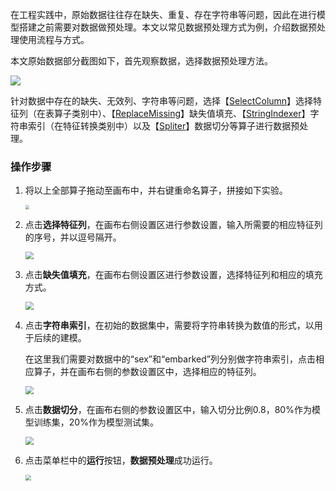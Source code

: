 
在工程实践中，原始数据往往存在缺失、重复、存在字符串等问题，因此在进行模型搭建之前需要对数据做预处理。本文以常见数据预处理方式为例，介绍数据预处理使用流程与方式。

   本文原始数据部分截图如下，首先观察数据，选择数据预处理方法。


   ![](https://main.qcloudimg.com/raw/50bebf86bf3b351f71221ce2fa247d93.png)

  针对数据中存在的缺失、无效列、字符串等问题，选择【[SelectColumn](http://tio.test.cloud.tencent.com/gitbook/doc/tione/%E6%93%8D%E4%BD%9C%E6%8C%87%E5%8D%97/%E7%BB%84%E4%BB%B6%E5%8F%8A%E7%AE%97%E6%B3%95%E8%AF%B4%E6%98%8E/%E6%9C%BA%E5%99%A8%E5%AD%A6%E4%B9%A0/%E8%A1%A8%E7%AE%97%E6%B3%95.html#selectcolumn%EF%BC%8820-selectcolumn%EF%BC%89)】选择特征列（在表算子类别中）、【[ReplaceMissing](http://tio.test.cloud.tencent.com/gitbook/doc/tione/%E6%93%8D%E4%BD%9C%E6%8C%87%E5%8D%97/%E7%BB%84%E4%BB%B6%E5%8F%8A%E7%AE%97%E6%B3%95%E8%AF%B4%E6%98%8E/%E6%9C%BA%E5%99%A8%E5%AD%A6%E4%B9%A0/%E6%95%B0%E6%8D%AE%E9%A2%84%E5%A4%84%E7%90%86.html#%E7%BC%BA%E5%A4%B1%E5%80%BC%E6%9B%BF%E6%8D%A2%EF%BC%8820-replacemissing%EF%BC%89)】缺失值填充、【[StringIndexer](http://tio.test.cloud.tencent.com/gitbook/doc/tione/%E6%93%8D%E4%BD%9C%E6%8C%87%E5%8D%97/%E7%BB%84%E4%BB%B6%E5%8F%8A%E7%AE%97%E6%B3%95%E8%AF%B4%E6%98%8E/%E6%9C%BA%E5%99%A8%E5%AD%A6%E4%B9%A0/%E7%89%B9%E5%BE%81%E8%BD%AC%E6%8D%A2.html#%E5%AD%97%E7%AC%A6%E4%B8%B2%E7%B4%A2%E5%BC%95%EF%BC%8820-stringindexer%EF%BC%89)】字符串索引（在特征转换类别中）以及【[Spliter](http://tio.test.cloud.tencent.com/gitbook/doc/tione/%E6%93%8D%E4%BD%9C%E6%8C%87%E5%8D%97/%E7%BB%84%E4%BB%B6%E5%8F%8A%E7%AE%97%E6%B3%95%E8%AF%B4%E6%98%8E/%E6%9C%BA%E5%99%A8%E5%AD%A6%E4%B9%A0/%E6%95%B0%E6%8D%AE%E9%A2%84%E5%A4%84%E7%90%86.html#%E6%95%B0%E6%8D%AE%E5%88%87%E5%88%86%EF%BC%8820-spliter%EF%BC%89)】数据切分等算子进行数据预处理。

### 操作步骤

1. 将以上全部算子拖动至画布中，并右键重命名算子，拼接如下实验。

   <img src="https://main.qcloudimg.com/raw/f100d6543aa231bb5da62b50a7b41366.png" style="zoom:40%">

2. 点击**选择特征列**，在画布右侧设置区进行参数设置，输入所需要的相应特征列的序号，并以逗号隔开。

   <img src="https://main.qcloudimg.com/raw/4429ade4a6843ebb34ca4286958b0039.png" style="zoom:80%">
   
3. 点击**缺失值填充**，在画布右侧设置区进行参数设置，选择特征列和相应的填充方式。

   <img src="https://main.qcloudimg.com/raw/40399f8f56088e9a968fc4cb268ecaa5.png" style="zoom:80%">
   
4. 点击**字符串索引**，在初始的数据集中，需要将字符串转换为数值的形式，以用于后续的建模。 

   在这里我们需要对数据中的“sex”和“embarked”列分别做字符串索引，点击相应算子，并在画布右侧的参数设置区中，选择相应的特征列。    

   <img src="https://main.qcloudimg.com/raw/b2d22cb9ed2ef0bc0be498808315bb19.png" style="zoom:80%">

5. 点击**数据切分**，在画布右侧的参数设置区中，输入切分比例0.8，80%作为模型训练集，20%作为模型测试集。
  
   <img src="https://main.qcloudimg.com/raw/743ecbe48bea6e31b91b8ee29a643680.png" style="zoom:80%">
   
6. 点击菜单栏中的**运行**按钮，**数据预处理**成功运行。
  
   <img src="https://main.qcloudimg.com/raw/4282b404767526d677f9968e8676d939.png" style="zoom:60%">   


